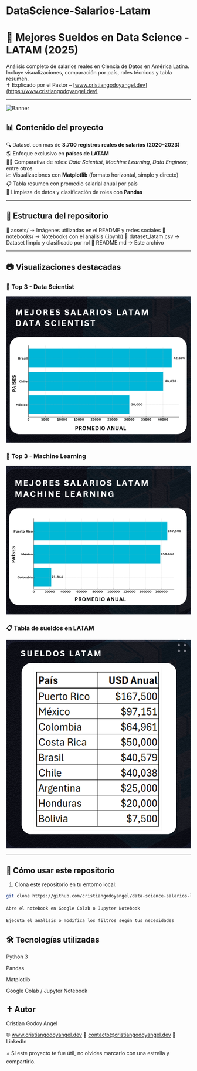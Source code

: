 ﻿# DataScience-Salarios-Latam
# 💸 Mejores Sueldos en Data Science - LATAM (2025)

Análisis completo de salarios reales en Ciencia de Datos en América Latina.  
Incluye visualizaciones, comparación por país, roles técnicos y tabla resumen.  
✝️ Explicado por el Pastor – [www.cristiangodoyangel.dev](https://www.cristiangodoyangel.dev)

---

![Banner](./assets/banner-portada.png)

## 📊 Contenido del proyecto

🔍 Dataset con más de **3.700 registros reales de salarios (2020–2023)**  
🌎 Enfoque exclusivo en **países de LATAM**  
👨‍💻 Comparativa de roles: *Data Scientist*, *Machine Learning*, *Data Engineer*, entre otros  
📈 Visualizaciones con **Matplotlib** (formato horizontal, simple y directo)  
📋 Tabla resumen con promedio salarial anual por país  
🧼 Limpieza de datos y clasificación de roles con **Pandas**

---

## 📁 Estructura del repositorio

📂 assets/ → Imágenes utilizadas en el README y redes sociales
📂 notebooks/ → Notebooks con el análisis (.ipynb)
📄 dataset_latam.csv → Dataset limpio y clasificado por rol
📄 README.md → Este archivo


---

## 📷 Visualizaciones destacadas

### 🥇 Top 3 - Data Scientist
![Top3_DS](./assets/top_3_data_scientist.png)

### 🤖 Top 3 - Machine Learning
![Top3_ML](./assets/top_3_machine_learning.png)

### 📋 Tabla de sueldos en LATAM
![Tabla](./assets/tabla_latam.png)

---

## 🚀 Cómo usar este repositorio

1. Clona este repositorio en tu entorno local:
```bash
git clone https://github.com/cristiangodoyangel/data-science-salarios-latam.git

Abre el notebook en Google Colab o Jupyter Notebook

Ejecuta el análisis o modifica los filtros según tus necesidades
```

## 🛠️ Tecnologías utilizadas
Python 3

Pandas

Matplotlib

Google Colab / Jupyter Notebook


## ✝️ Autor
Cristian Godoy Angel 

🌐 www.cristiangodoyangel.dev
📧 contacto@cristiangodoyangel.dev
🔗 LinkedIn

⭐ Si este proyecto te fue útil, no olvides marcarlo con una estrella y compartirlo.
